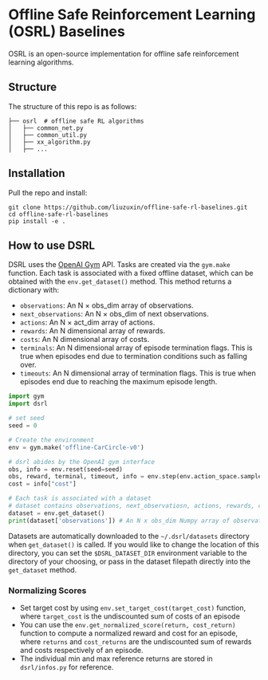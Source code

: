 # Offline Safe Reinforcement Learning (OSRL) Baselines

OSRL is an open-source implementation for offline safe reinforcement learning algorithms.

## Structure
The structure of this repo is as follows:
```
├── osrl  # offline safe RL algorithms
│   ├── common_net.py
│   ├── common_util.py
│   ├── xx_algorithm.py
│   ├── ...
```

## Installation
Pull the repo and install:
```
git clone https://github.com/liuzuxin/offline-safe-rl-baselines.git
cd offline-safe-rl-baselines
pip install -e .
```

## How to use DSRL
DSRL uses the [OpenAI Gym](https://github.com/openai/gym) API. Tasks are created via the `gym.make` function. Each task is associated with a fixed offline dataset, which can be obtained with the `env.get_dataset()` method. This method returns a dictionary with:
- `observations`: An N × obs_dim array of observations.
- `next_observations`: An N × obs_dim of next observations.
- `actions`: An N × act_dim array of actions.
- `rewards`: An N dimensional array of rewards.
- `costs`: An N dimensional array of costs.
- `terminals`: An N dimensional array of episode termination flags. This is true when episodes end due to termination conditions such as falling over.
- `timeouts`: An N dimensional array of termination flags. This is true when episodes end due to reaching the maximum episode length.

```python
import gym
import dsrl

# set seed
seed = 0

# Create the environment
env = gym.make('offline-CarCircle-v0')

# dsrl abides by the OpenAI gym interface
obs, info = env.reset(seed=seed)
obs, reward, terminal, timeout, info = env.step(env.action_space.sample())
cost = info["cost"]

# Each task is associated with a dataset
# dataset contains observations, next_observatiosn, actions, rewards, costs, terminals, timeouts
dataset = env.get_dataset()
print(dataset['observations']) # An N x obs_dim Numpy array of observations
```

Datasets are automatically downloaded to the `~/.dsrl/datasets` directory when `get_dataset()` is called. If you would like to change the location of this directory, you can set the `$DSRL_DATASET_DIR` environment variable to the directory of your choosing, or pass in the dataset filepath directly into the `get_dataset` method.

### Normalizing Scores
- Set target cost by using `env.set_target_cost(target_cost)` function, where `target_cost` is the undiscounted sum of costs of an episode
- You can use the `env.get_normalized_score(return, cost_return)` function to compute a normalized reward and cost for an episode, where `returns` and `cost_returns` are the undiscounted sum of rewards and costs respectively of an episode. 
- The individual min and max reference returns are stored in `dsrl/infos.py` for reference.




